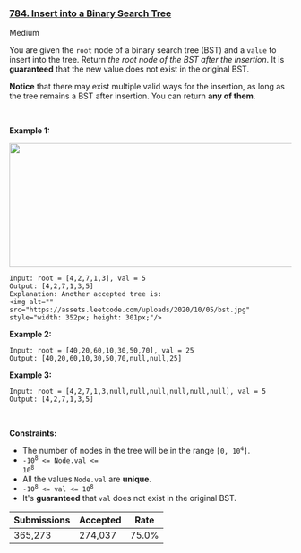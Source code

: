 ### [784. Insert into a Binary Search Tree](https://leetcode.com/problems/insert-into-a-binary-search-tree/)

Medium

You are given the `` root `` node of a binary search tree (BST) and a `` value `` to insert into the tree. Return _the root node of the BST after the insertion_. It is __guaranteed__ that the new value does not exist in the original BST.

__Notice__ that there may exist multiple valid ways for the insertion, as long as the tree remains a BST after insertion. You can return __any of them__.

 

__Example 1:__

<img alt="" src="https://assets.leetcode.com/uploads/2020/10/05/insertbst.jpg" style="width: 752px; height: 221px;"/>

```
Input: root = [4,2,7,1,3], val = 5
Output: [4,2,7,1,3,5]
Explanation: Another accepted tree is:
<img alt="" src="https://assets.leetcode.com/uploads/2020/10/05/bst.jpg" style="width: 352px; height: 301px;"/>
```

__Example 2:__

```
Input: root = [40,20,60,10,30,50,70], val = 25
Output: [40,20,60,10,30,50,70,null,null,25]
```

__Example 3:__

```
Input: root = [4,2,7,1,3,null,null,null,null,null,null], val = 5
Output: [4,2,7,1,3,5]
```

 

__Constraints:__

*   The number of nodes in the tree will be in the range <code>[0, 10<sup>4</sup>]</code>.
*   <code>-10<sup>8</sup> <= Node.val <= 10<sup>8</sup></code>
*   All the values `` Node.val `` are __unique__.
*   <code>-10<sup>8</sup> <= val <= 10<sup>8</sup></code>
*   It's __guaranteed__ that `` val `` does not exist in the original BST.

| Submissions    | Accepted     | Rate   |
| -------------- | ------------ | ------ |
| 365,273 | 274,037 | 75.0% |